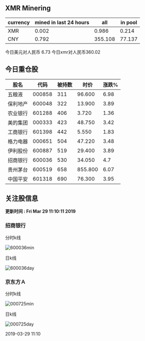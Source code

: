 ## XMR Minering

|currency|mined in last 24 hours|all|in pool|
|---|---|---|---|
|XMR|0.002|0.986|0.214|
|CNY|0.792|355.108|77.137|

今日美元对人民币 6.73	今日xmr对人民币360.02


## 今日重仓股 

|股名|代码|被持数|时价|涨跌%|
|---|---|---|---|---|
|五粮液|000858|311|96.600|6.98|
|保利地产|600048|322|13.900|3.89|
|农业银行|601288|406|3.720|1.36|
|美的集团|000333|423|48.750|3.42|
|工商银行|601398|442|5.550|1.83|
|格力电器|000651|504|47.220|3.48|
|伊利股份|600887|519|29.400|3.89|
|招商银行|600036|530|34.050|4.7|
|贵州茅台|600519|658|855.800|6.07|
|中国平安|601318|690|76.300|3.95|

## 关注股信息
**更新时间 : Fri Mar 29 11:10:11 2019**
### 招商银行 
分时k线

![600036min](http://image.sinajs.cn/newchart/min/n/sh600036.gif)

日k线

![600036day](http://image.sinajs.cn/newchart/daily/n/sh600036.gif)

### 京东方Ａ 
分时k线

![000725min](http://image.sinajs.cn/newchart/min/n/sz000725.gif)

日k线

![000725day](http://image.sinajs.cn/newchart/daily/n/sz000725.gif)

2019-03-29 11:10